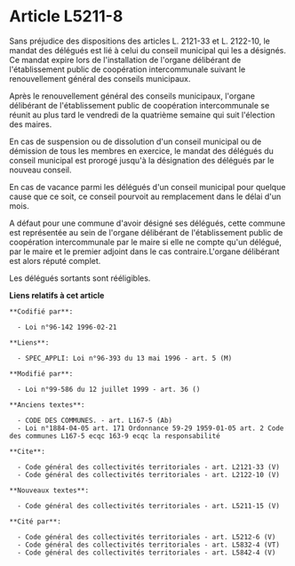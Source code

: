 # Article L5211-8

Sans préjudice des dispositions des articles L. 2121-33 et L. 2122-10, le mandat des délégués est lié à celui du conseil
municipal qui les a désignés. Ce mandat expire lors de l'installation de l'organe délibérant de l'établissement public de
coopération intercommunale suivant le renouvellement général des conseils municipaux. 

Après le renouvellement général des conseils municipaux, l'organe délibérant de l'établissement public de coopération
intercommunale se réunit au plus tard le vendredi de la quatrième semaine qui suit l'élection des maires. 

En cas de suspension ou de dissolution d'un conseil municipal ou de démission de tous les membres en exercice, le mandat des
délégués du conseil municipal est prorogé jusqu'à la désignation des délégués par le nouveau conseil. 

En cas de vacance parmi les délégués d'un conseil municipal pour quelque cause que ce soit, ce conseil pourvoit au
remplacement dans le délai d'un mois.

A défaut pour une commune d'avoir désigné ses délégués, cette commune est représentée au sein de l'organe délibérant de
l'établissement public de coopération intercommunale par le maire si elle ne compte qu'un délégué, par le maire et le premier
adjoint dans le cas contraire.L'organe délibérant est alors réputé complet. 

Les délégués sortants sont rééligibles.

**Liens relatifs à cet article**

	**Codifié par**:

	  - Loi n°96-142 1996-02-21

	**Liens**:

	  - SPEC_APPLI: Loi n°96-393 du 13 mai 1996 - art. 5 (M)

	**Modifié par**:

	  - Loi n°99-586 du 12 juillet 1999 - art. 36 ()

	**Anciens textes**:

	  - CODE DES COMMUNES. - art. L167-5 (Ab)
	  - Loi n°1884-04-05 art. 171 Ordonnance 59-29 1959-01-05 art. 2 Code des communes L167-5 ecqc 163-9 ecqc la responsabilité

	**Cite**:

	  - Code général des collectivités territoriales - art. L2121-33 (V)
	  - Code général des collectivités territoriales - art. L2122-10 (V)

	**Nouveaux textes**:

	  - Code général des collectivités territoriales - art. L5211-15 (V)

	**Cité par**:

	  - Code général des collectivités territoriales - art. L5212-6 (V)
	  - Code général des collectivités territoriales - art. L5832-4 (VT)
	  - Code général des collectivités territoriales - art. L5842-4 (V)
